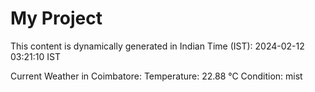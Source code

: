# My Project

This content is dynamically generated in Indian Time (IST): 2024-02-12 03:21:10 IST


Current Weather in Coimbatore:
Temperature: 22.88 °C
Condition: mist
